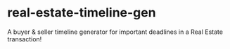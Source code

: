 # real-estate-timeline-gen
A buyer &amp; seller timeline generator for important deadlines in a Real Estate transaction!
